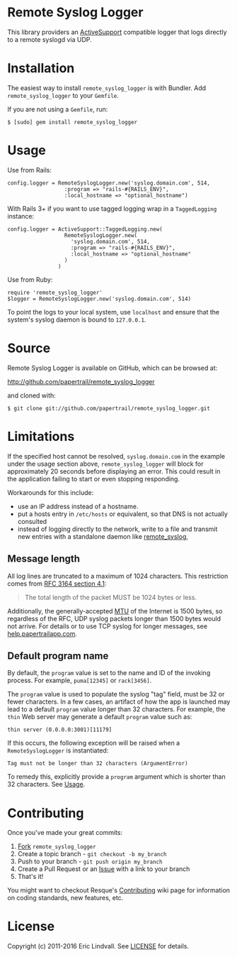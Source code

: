 # Remote Syslog Logger

This library providers an [ActiveSupport][] compatible logger that logs
directly to a remote syslogd via UDP.

[ActiveSupport]: http://as.rubyonrails.org/


# Installation

The easiest way to install `remote_syslog_logger` is with Bundler. Add
`remote_syslog_logger` to your `Gemfile`.

If you are not using a `Gemfile`, run:

    $ [sudo] gem install remote_syslog_logger


# Usage

Use from Rails:

    config.logger = RemoteSyslogLogger.new('syslog.domain.com', 514,
                      :program => "rails-#{RAILS_ENV}",
                      :local_hostname => "optional_hostname")

With Rails 3+ if you want to use tagged logging wrap in a `TaggedLogging` instance:

    config.logger = ActiveSupport::TaggedLogging.new(
                      RemoteSyslogLogger.new(
                        'syslog.domain.com', 514,
                        :program => "rails-#{RAILS_ENV}",
                        :local_hostname => "optional_hostname"
                      )
                    )

Use from Ruby:

    require 'remote_syslog_logger'
    $logger = RemoteSyslogLogger.new('syslog.domain.com', 514)

To point the logs to your local system, use `localhost` and ensure that
the system's syslog daemon is bound to `127.0.0.1`.


# Source

Remote Syslog Logger is available on GitHub, which can be browsed at:

<http://github.com/papertrail/remote_syslog_logger>

and cloned with:

    $ git clone git://github.com/papertrail/remote_syslog_logger.git


# Limitations

If the specified host cannot be resolved, `syslog.domain.com` in the
example under the usage section above, `remote_syslog_logger` will block
for approximately 20 seconds before displaying an error.  This could
result in the application failing to start or even stopping responding.

Workarounds for this include:

* use an IP address instead of a hostname.
* put a hosts entry in `/etc/hosts` or equivalent, so that DNS is not
actually consulted
* instead of logging directly to the network, write to a file and
transmit new entries with a standalone daemon like
[remote_syslog](https://github.com/papertrail/remote_syslog),

## Message length

All log lines are truncated to a maximum of 1024 characters. This restriction
comes from [RFC 3164 section 4.1][rfc-limit]:

> The total length of the packet MUST be 1024 bytes or less.

Additionally, the generally-accepted [MTU][] of the Internet is 1500 bytes, so
regardless of the RFC, UDP syslog packets longer than 1500 bytes would not
arrive. For details or to use TCP syslog for longer messages, see
[help.papertrailapp.com][troubleshoot].

[rfc-limit]: https://tools.ietf.org/html/rfc3164#section-4.1
[MTU]: (https://en.wikipedia.org/wiki/Maximum_transmission_unit)
[troubleshoot]: http://help.papertrailapp.com/kb/configuration/troubleshooting-remote-syslog-reachability/#message-length


## Default program name

By default, the `program` value is set to the name and ID of the invoking
process. For example, `puma[12345]` or `rack[3456]`.

The `program` value is used to populate the syslog "tag" field, must be 32
or fewer characters. In a few cases, an artifact of how the app is launched
may lead to a default `program` value longer than 32 characters. For example,
the `thin` Web server may generate a default `program` value such
as:

    thin server (0.0.0.0:3001)[11179]

If this occurs, the following exception will be raised when a
`RemoteSyslogLogger` is instantiated:

    Tag must not be longer than 32 characters (ArgumentError)

To remedy this, explicitly provide a `program` argument which is shorter than
32 characters. See [Usage](#usage).


# Contributing

Once you've made your great commits:

 1. [Fork][fk] `remote_syslog_logger`
 2. Create a topic branch - `git checkout -b my_branch`
 3. Push to your branch - `git push origin my_branch`
 4. Create a Pull Request or an [Issue][is] with a link to your branch
 5. That's it!

You might want to checkout Resque's [Contributing][cb] wiki page for information
on coding standards, new features, etc.


# License

Copyright (c) 2011-2016 Eric Lindvall. See [LICENSE][] for details.


[cb]: https://wiki.github.com/defunkt/resque/contributing
[fk]: http://help.github.com/forking/
[is]: https://github.com/papertrail/remote_syslog_logger/issues
[LICENSE]: https://github.com/papertrail/remote_syslog_logger/blob/master/LICENSE
